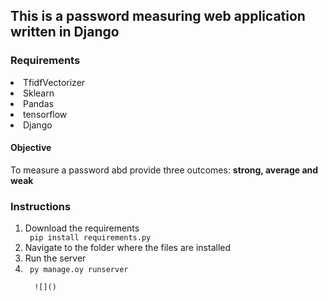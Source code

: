 
## This is a password measuring web application written in Django
### Requirements
<li> TfidfVectorizer </li>
<li> Sklearn </li>
<li> Pandas</li>
<li> tensorflow </li>
<li> Django </li>

#### Objective
<p> To measure a password abd provide three outcomes: <strong>strong, average and weak </strong> </p>

### Instructions
<ol>
<li> Download the requirements</li>
  <code> pip install requirements.py </code>
  <li>Navigate to the folder where the files are installed </li>
 <li> Run the server<li>
  <code> py manage.oy runserver</li>
  ![]()

